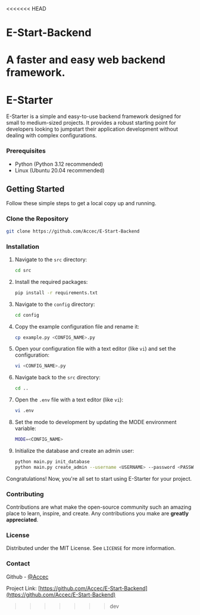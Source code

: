 <<<<<<< HEAD
# E-Start-Backend
A faster and easy web backend framework.
=======
# E-Starter

E-Starter is a simple and easy-to-use backend framework designed for small to medium-sized projects. It provides a robust starting point for developers looking to jumpstart their application development without dealing with complex configurations.

### Prerequisites

- Python (Python 3.12 recommended)
- Linux (Ubuntu 20.04 recommended)

## Getting Started

Follow these simple steps to get a local copy up and running.

### Clone the Repository

```bash
git clone https://github.com/Accec/E-Start-Backend
```

### Installation

1. Navigate to the `src` directory:
   ```bash
   cd src
   ```
2. Install the required packages:
   ```bash
   pip install -r requirements.txt
   ```
3. Navigate to the `config` directory:
   ```bash
   cd config
   ```
4. Copy the example configuration file and rename it:
   ```bash
   cp example.py <CONFIG_NAME>.py
   ```
5. Open your configuration file with a text editor (like `vi`) and set the configuration:
   ```bash
   vi <CONFIG_NAME>.py
   ```
6. Navigate back to the `src` directory:
   ```bash
   cd ..
   ```
7. Open the `.env` file with a text editor (like `vi`):
   ```bash
   vi .env
   ```
8. Set the mode to development by updating the MODE environment variable:
   ```bash
   MODE=<CONFIG_NAME>
   ```
9. Initialize the database and create an admin user:
   ```bash
   python main.py init_database
   python main.py create_admin --username <USERNAME> --password <PASSWORD>
   ```

Congratulations! Now, you're all set to start using E-Starter for your project.

### Contributing

Contributions are what make the open-source community such an amazing place to learn, inspire, and create. Any contributions you make are **greatly appreciated**.

### License

Distributed under the MIT License. See `LICENSE` for more information.

### Contact

Github - [@Accec](https://github.com/Accec)

Project Link: [https://github.com/Accec/E-Start-Backend](https://github.com/Accec/E-Start-Backend)
>>>>>>> dev
